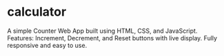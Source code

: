 # calculator
A simple Counter Web App built using HTML, CSS, and JavaScript. Features: Increment, Decrement, and Reset buttons with live display. Fully responsive and easy to use.
